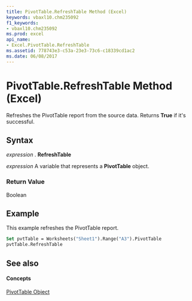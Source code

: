 ```yaml
---
title: PivotTable.RefreshTable Method (Excel)
keywords: vbaxl10.chm235092
f1_keywords:
- vbaxl10.chm235092
ms.prod: excel
api_name:
- Excel.PivotTable.RefreshTable
ms.assetid: 778743e3-c53a-23e3-73c6-c18339cd1ac2
ms.date: 06/08/2017
---
```



# PivotTable.RefreshTable Method (Excel)

Refreshes the PivotTable report from the source data. Returns **True** if it's successful.


## Syntax

 _expression_ . **RefreshTable**

 _expression_ A variable that represents a **PivotTable** object.


### Return Value

Boolean


## Example

This example refreshes the PivotTable report.


```vb
Set pvtTable = Worksheets("Sheet1").Range("A3").PivotTable 
pvtTable.RefreshTable
```


## See also


#### Concepts


[PivotTable Object](pivottable-object-excel.md)

